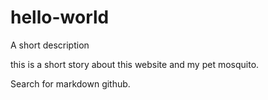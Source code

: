 # hello-world

A short description

this is a short story about this website and my pet mosquito.

Search for markdown github.
